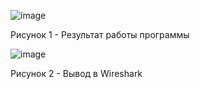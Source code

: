 ![image](https://github.com/user-attachments/assets/32a95ebe-d556-4804-8866-5e1895cb4081)

Рисунок 1 - Результат работы программы


![image](https://github.com/user-attachments/assets/52cfe7bd-70ef-4f45-a932-dd629ec4857c)

Рисунок 2 - Вывод в Wireshark 
